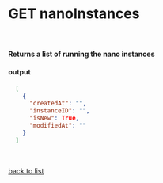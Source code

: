 # **GET nanoInstances**
<br/>

#### Returns a list of running the nano instances

#### output
```json
  [
    {
      "createdAt": "",
      "instanceID": "",
      "isNew": True,
      "modifiedAt": ""
    }
  ]
```

<br/>

[back to list](../Guides/Guide_Boon_Nano.md)
